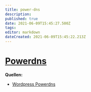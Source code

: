 ```yaml
---
title: power-dns
description: 
published: true
date: 2021-06-09T15:45:27.500Z
tags: 
editor: markdown
dateCreated: 2021-06-09T15:45:22.213Z
---
```


# [Powerdns](../pdns)

**Quellen:**

* [Wordpress Powerdns](https://n40lab.wordpress.com/category/powerdns/)